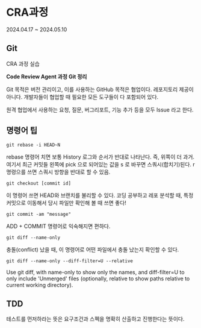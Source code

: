 # CRA과정

2024.04.17 ~ 2024.05.10

## Git

CRA 과정 실습

**Code Review Agent 과정 Git 정리**

Git 목적은 버전 관리이고, 이를 사용하는 GitHub 목적은 협업이다. 레포지토리 제공이 아니다. 개발자들이 협업할 때 필요한 모든 도구들이 다 포함되어 있다.

원격 협업에서 사용하는 요청, 질문, 버그리포트, 기능 추가 등을 모두 Issue 라고 한다.

## 명령어 팁

`git rebase -i HEAD~N`

rebase 명령어 치면 보통 History 로그와 순서가 반대로 나타난다. 즉, 위쪽이 더 과거. 여기서 최근 커밋들 왼쪽에 pick 으로 되어있는 값을 s 로 바꾸면 스쿼시(합치기)된다. r 명령으를 쓰면 스쿼시 방향을 반대로 할 수 있음.
 
`git checkout [commit id]`

이 명령어 쓰면 HEAD와 브랜치를 불리할 수 있다. 코딩 공부하고 레포 분석할 때, 특정 커밋으로 이동해서 당시 파일만 확인해 볼 때 쓰면 좋다!

`git commit -am "message"`

ADD + COMMIT 명령어로 익숙해지면 편하다.

`git diff --name-only`

충돌(conflict) 났을 때, 이 명령어로 어떤 파일에서 충돌 났는지 확인할 수 있다.

`git diff --name-only --diff-filter=U --relative`

Use git diff, with name-only to show only the names, and diff-filter=U to only include 'Unmerged' files (optionally, relative to show paths relative to current working directory).


## TDD

테스트를 먼저하라는 뜻은 요구조건과 스펙을 명확히 산출하고 진행한다는 뜻이다.

